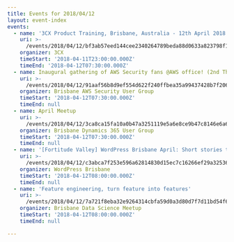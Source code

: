 ```yaml
---
title: Events for 2018/04/12
layout: event-index
events:
  - name: '3CX Product Training, Brisbane, Australia - 12th April 2018'
    uri: >-
      /events/2018/04/12/bf3ab57eed144cee2340264789beda88d0633a823798f1ab55e2f6aeb2fec9d0
    organizer: 3CX
    timeStart: '2018-04-11T23:00:00.000Z'
    timeEnd: '2018-04-12T07:30:00.000Z'
  - name: Inaugural gathering of AWS Security fans @AWS office! (2nd Thursday)
    uri: >-
      /events/2018/04/12/91aaf56b8d9ef554d622f240ffbea35a99437428b7f2060246b2e9a2ed6cef70
    organizer: Brisbane AWS Security User Group
    timeStart: '2018-04-12T07:30:00.000Z'
    timeEnd: null
  - name: April Meetup
    uri: >-
      /events/2018/04/12/3ca8ca15fa10a0b47a3251119e5a6e8ce9b47c8146e6a60e7d50552cc3810d66
    organizer: Brisbane Dynamics 365 User Group
    timeStart: '2018-04-12T07:30:00.000Z'
    timeEnd: null
  - name: '[Fortitude Valley] WordPress Brisbane April: Short stories told by you!'
    uri: >-
      /events/2018/04/12/c3abca7f253e596a62814830d15ec7c16266ef29a32536c63fa0fccd84d119ef
    organizer: WordPress Brisbane
    timeStart: '2018-04-12T08:00:00.000Z'
    timeEnd: null
  - name: 'Feature engineering, turn feature into features'
    uri: >-
      /events/2018/04/12/7a721f8eba32e9264314cbfa59d0a3d80d7f7d11bd54f681a51fa717b681c5ff
    organizer: Brisbane Data Science Meetup
    timeStart: '2018-04-12T08:00:00.000Z'
    timeEnd: null

---
```

